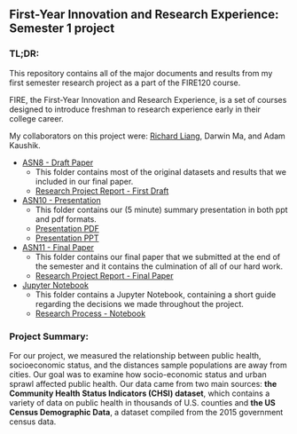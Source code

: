 ## First-Year Innovation and Research Experience: Semester 1 project

### TL;DR:

This repository contains all of the major documents and results from my first semester research project as a part of the
FIRE120 course.

FIRE, the First-Year Innovation and Research Experience, is a set of courses designed to introduce freshman to research experience 
early in their college career.

My collaborators on this project were: [Richard Liang](https://github.com/RYLiang18), Darwin Ma, and Adam Kaushik.

* [ASN8 - Draft Paper](/ASN8)
  * This folder contains most of the original datasets and results that we included in our final paper.
  * [Research Project Report - First Draft](/ASN8/ASN8%20Draft%20Report)
* [ASN10 - Presentation](/ASN10)
  * This folder contains our (5 minute) summary presentation in both ppt and pdf formats.
  * [Presentation PDF](/ASN10%20Research%20Project%20Succinct%20Presentation.pdf)
  * [Presentation PPT](/ASN10%20Research%20Project%20Succinct%20Presentation.pptx)
* [ASN11 - Final Paper](/ASN11)
  * This folder contains our final paper that we submitted at the end of the semester and it contains the culmination of all of our hard work.
  * [Research Project Report - Final Paper](/ASN11/ASN11%20Research%20Project%20Report.pdf)
* [Jupyter Notebook](/jupyter)
  * This folder contains a Jupyter Notebook, containing a short guide regarding the decisions we made throughout the project.
  * [Research Process - Notebook](/jupyter/FIRE_project_process.ipynb)


### Project Summary:

For our project, we measured the relationship between public health, socioeconomic status, and the distances sample populations are away from cities. Our goal was to examine how socio-economic status and urban sprawl affected public health. Our data came from two main sources: **the Community Health Status Indicators (CHSI) dataset**, which contains a variety of data on public health in thousands of U.S. counties and **the US Census Demographic Data**, a dataset compiled from the 2015 government census data.